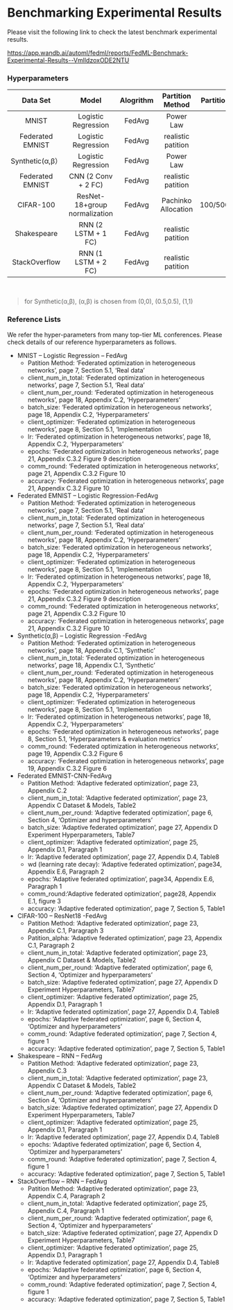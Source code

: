# Benchmarking Experimental Results
Please visit the following link to check the latest benchmark experimental results.

https://app.wandb.ai/automl/fedml/reports/FedML-Benchmark-Experimental-Results--VmlldzoxODE2NTU

### Hyperparameters

|     Data Set     |              Model              | Alogrithm |   Partition Method  | Partition Alpha | client_num_in_total | client_num_per_round | batch_size | client_optimizer |      lr      |       wd       | epochs | comm_round | accuracy |
|:----------------:|:-------------------------------:|:---------:|:-------------------:|:---------------:|:-------------------:|:--------------------:|:----------:|:----------------:|:------------:|:--------------:|:------:|:----------:|:--------:|
|       MNIST      |       Logistic Regression       |   FedAvg  |      Power Law      |        　       |         1000        |          10          |     10     |        SGD       |     0.03     |        -       |    1   |    >100    |    >75   |
| Federated EMNIST |       Logistic Regression       |   FedAvg  |  realistic patition |        　       |         200         |          10          |     10     |        SGD       |     0.003    |        -       |    1   |    >200    |   10~40  |
|  Synthetic(α,β） |       Logistic Regression       |   FedAvg  |      Power Law      |        　       |          30         |          10          |     10     |        SGD       |     0.01     |        -       |    1   |    >200    |    >60   |
| Federated EMNIST |       CNN (2 Conv + 2 FC)       |   FedAvg  |  realistic patition |        　       |         3400        |          10          |     20     |        SGD       |      0.1     | 0.1/500 rounds |   100  |    >1500   |   84.9   |
|     CIFAR-100    | ResNet-18+group   normalization |   FedAvg  | Pachinko Allocation | 100/500(ex/cli) |         500         |          10          |     20     |        SGD       |      0.1     |        -       |    1   |    >4000   |   44.7   |
|    Shakespeare   |       RNN (2 LSTM + 1 FC)       |   FedAvg  |  realistic patition |        　       |         715         |          10          |      4     |        SGD       |       1      |        -       |    1   |    >1200   |   56.9   |
|   StackOverflow  |       RNN (1 LSTM + 2 FC)       |   FedAvg  |  realistic patition |        　       |        342477       |          50          |     16     |        SGD       | pow(10,-0.5) |        -       |    1   |    >1500   |   19.5   |
​
> for Synthetic(α,β), (α,β) is chosen from (0,0), (0.5,0.5), (1,1)
### Reference Lists
We refer the hyper-parameters from many top-tier ML conferences. Please check details of our reference hyperparameters as follows.

- MNIST – Logistic Regression – FedAvg
    - Patition Method: ‘Federated optimization in heterogeneous networks’, page 7, Section 5.1, ‘Real data’
    - client_num_in_total: ‘Federated optimization in heterogeneous networks’, page 7, Section 5.1, ‘Real data’
    - client_num_per_round: ‘Federated optimization in heterogeneous networks’, page 18, Appendix C.2, ‘Hyperparameters’
    - batch_size: ‘Federated optimization in heterogeneous networks’, page 18, Appendix C.2, ‘Hyperparameters’
    - client_optimizer: ‘Federated optimization in heterogeneous networks’, page 8, Section 5.1, ‘Implementation
    - lr: ‘Federated optimization in heterogeneous networks’, page 18, Appendix C.2, ‘Hyperparameters’
    - epochs: ‘Federated optimization in heterogeneous networks’, page 21, Appendix C.3.2 Figure 9 description
    - comm_round: ‘Federated optimization in heterogeneous networks’, page 21, Appendix C.3.2 Figure 10
    - accuracy: ‘Federated optimization in heterogeneous networks’, page 21, Appendix C.3.2 Figure 10
- Federated EMNIST – Logistic Regression-FedAvg
    - Patition Method: ‘Federated optimization in heterogeneous networks’, page 7, Section 5.1, ‘Real data’
    - client_num_in_total: ‘Federated optimization in heterogeneous networks’, page 7, Section 5.1, ‘Real data’
    - client_num_per_round: ‘Federated optimization in heterogeneous networks’, page 18, Appendix C.2, ‘Hyperparameters’
    - batch_size: ‘Federated optimization in heterogeneous networks’, page 18, Appendix C.2, ‘Hyperparameters’
    - client_optimizer: ‘Federated optimization in heterogeneous networks’, page 8, Section 5.1, ‘Implementation
    - lr: ‘Federated optimization in heterogeneous networks’, page 18, Appendix C.2, ‘Hyperparameters’
    - epochs: ‘Federated optimization in heterogeneous networks’, page 21, Appendix C.3.2 Figure 9 description
    - comm_round: ‘Federated optimization in heterogeneous networks’, page 21, Appendix C.3.2 Figure 10
    - accuracy: ‘Federated optimization in heterogeneous networks’, page 21, Appendix C.3.2 Figure 10
- Synthetic(α,β) – Logistic Regression -FedAvg
    - Patition Method: ‘Federated optimization in heterogeneous networks’, page 18, Appendix C.1, ‘Synthetic’
    - client_num_in_total: ‘Federated optimization in heterogeneous networks’, page 18, Appendix C.1, ‘Synthetic’
    - client_num_per_round: ‘Federated optimization in heterogeneous networks’, page 18, Appendix C.2, ‘Hyperparameters’
    - batch_size: ‘Federated optimization in heterogeneous networks’, page 18, Appendix C.2, ‘Hyperparameters’
    - client_optimizer: ‘Federated optimization in heterogeneous networks’, page 8, Section 5.1, ‘Implementation
    - lr: ‘Federated optimization in heterogeneous networks’, page 18, Appendix C.2, ‘Hyperparameters’
    - epochs: ‘Federated optimization in heterogeneous networks’, page 8, Section 5.1, ‘Hyperparameters & evaluation metrics’
    - comm_round: ‘Federated optimization in heterogeneous networks’, page 19, Appendix C.3.2 Figure 6
    - accuracy: ‘Federated optimization in heterogeneous networks’, page 19, Appendix C.3.2 Figure 6
- Federated EMNIST-CNN-FedAvg
    - Patition Method: ‘Adaptive federated optimization’,  page 23, Appendix C.2
    - client_num_in_total: ‘Adaptive federated optimization’, page 23, Appendix C Dataset & Models, Table2
    - client_num_per_round: ‘Adaptive federated optimization’, page 6, Section 4, ‘Optimizer and hyperparameters’
    - batch_size: ‘Adaptive federated optimization’, page 27, Appendix D Experiment Hyperparameters, Table7
    - client_optimizer: ‘Adaptive federated optimization’, page 25, Appendix D.1, Paragraph 1
    - lr: ‘Adaptive federated optimization’, page 27, Appendix D.4, Table8
    - wd (learning rate decay):  ‘Adaptive federated optimization’, page34, Appendix E.6, Paragraph 2
    - epochs: ‘Adaptive federated optimization’, page34, Appendix E.6, Paragraph 1
    - comm_round:‘Adaptive federated optimization’, page28, Appendix E.1, figure 3
    - accuracy: ‘Adaptive federated optimization’, page 7, Section 5, Table1
- CIFAR-100 – ResNet18 -FedAvg
    - Patition Method: ‘Adaptive federated optimization’, page 23, Appendix C.1, Paragraph 3
    - Patition_alpha: ‘Adaptive federated optimization’, page 23, Appendix C.1, Paragraph 2
    - client_num_in_total: ‘Adaptive federated optimization’, page 23, Appendix C Dataset & Models, Table2
    - client_num_per_round: ‘Adaptive federated optimization’, page 6, Section 4, ‘Optimizer and hyperparameters’
    - batch_size: ‘Adaptive federated optimization’, page 27, Appendix D Experiment Hyperparameters, Table7
    - client_optimizer: ‘Adaptive federated optimization’, page 25, Appendix D.1, Paragraph 1
    - lr: ‘Adaptive federated optimization’, page 27, Appendix D.4, Table8
    - epochs: ‘Adaptive federated optimization’, page 6, Section 4, ‘Optimizer and hyperparameters’ 
    - comm_round: ‘Adaptive federated optimization’, page 7, Section 4, figure 1
    - accuracy: ‘Adaptive federated optimization’, page 7, Section 5, Table1
- Shakespeare – RNN – FedAvg
    - Patition Method: ‘Adaptive federated optimization’, page 23, Appendix C.3
    - client_num_in_total: ‘Adaptive federated optimization’, page 23, Appendix C Dataset & Models, Table2
    - client_num_per_round: ‘Adaptive federated optimization’, page 6, Section 4, ‘Optimizer and hyperparameters’
    - batch_size: ‘Adaptive federated optimization’, page 27, Appendix D Experiment Hyperparameters, Table7
    - client_optimizer: ‘Adaptive federated optimization’, page 25, Appendix D.1, Paragraph 1
    - lr: ‘Adaptive federated optimization’, page 27, Appendix D.4, Table8
    - epochs: ‘Adaptive federated optimization’, page 6, Section 4, ‘Optimizer and hyperparameters’ 
    - comm_round: ‘Adaptive federated optimization’, page 7, Section 4, figure 1
    - accuracy: ‘Adaptive federated optimization’, page 7, Section 5, Table1
- StackOverflow – RNN – FedAvg
    - Patition Method: ‘Adaptive federated optimization’, page 23, Appendix C.4, Paragraph 2
    - client_num_in_total: ‘Adaptive federated optimization’, page 25, Appendix C.4, Paragraph 1
    - client_num_per_round: ‘Adaptive federated optimization’, page 6, Section 4, ‘Optimizer and hyperparameters’
    - batch_size: ‘Adaptive federated optimization’, page 27, Appendix D Experiment Hyperparameters, Table7
    - client_optimizer: ‘Adaptive federated optimization’, page 25, Appendix D.1, Paragraph 1
    - lr: ‘Adaptive federated optimization’, page 27, Appendix D.4, Table8
    - epochs: ‘Adaptive federated optimization’, page 6, Section 4, ‘Optimizer and hyperparameters’ 
    - comm_round: ‘Adaptive federated optimization’, page 7, Section 4, figure 1
    - accuracy: ‘Adaptive federated optimization’, page 7, Section 5, Table1
